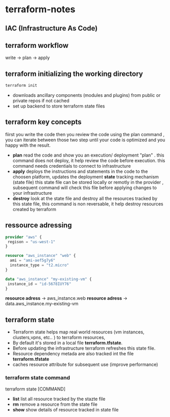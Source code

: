 # terraform-notes

## IAC (Infrastructure As Code)

## terraform workflow 
  write -> plan -> apply
  
 ## terraform initializing the working directory
 
 ```sh 
 terraform init 
 ```
 
 -  downloads ancillary components (modules and plugins) from public or private repos if not cached
 -  set up backend to store terraform state files 


## terraform key concepts

fiirst you write the code then you review the code using the plan command , you can iterate between those two step until your code is optimized and you happy with the result.

 -  **plan**  read the code and show you an execution/ deployment "plan" . this command does not deploy, it help review the code before execution.
 this command needs credentials to connect to infrastructure
 -  **apply** deploys the instructions and statements in the code to the choosen platform, updates the deployment **state** tracking mechanism (state file) this state file can be stored locally or remotly in the provider , subsequent command will check this file before applying changes to your infrastructure 
 - **destroy** look at the state file and destroy all the resources tracked by this state file, this command is non reversable, it help destroy resources created by terraform 

## ressource adressing

```terraform 
provider "aws" {
 regison = "us-west-1"
}

resource "aws_instance" "web" {
  ami = "ami-aef5g7y6"
  instance_type = "t2.micro"
}

data "aws_instance" "my-existing-vm" {
 instance_id = "id-5678IUY76"
}
 ```
 **resource adress** -> aws_instance.web
  **resource adress** -> data.aws_instance.my-existing-vm
  

## terraform state 

 - Terraform state helps map real world resources (vm instances, clusters,vpns, etc.. ) to terraform resources, 
 - By default it's stored in a local file **terraform.tfstate**. 
 - Before updating the infrastructure terraform refreshes this state file.
 - Resource dependency metada are also tracked int the file **terraform.tfstate**
 - caches resource attribute for subsequent use (improve performance)

### terraform state command 

terraform state [COMMAND]

-  **list**  list all resource tracked by the stazte file 
-  **rm**  remove a resource from the state file 
-  **show** show details of resource tracked in state file

